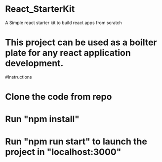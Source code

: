 # React_StarterKit
A Simple react starter kit to build react apps from scratch
# This project can be used as a boilter plate for any react application development.

#Instructions

# Clone the code from repo
# Run "npm install"
# Run "npm run start" to launch the project in "localhost:3000"
